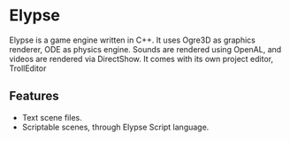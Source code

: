 Elypse
======

Elypse is a game engine written in C++.
It uses Ogre3D as graphics renderer, ODE as physics engine.
Sounds are rendered using OpenAL, and videos are rendered via DirectShow.
It comes with its own project editor, TrollEditor

Features
--------

- Text scene files.
- Scriptable scenes, through Elypse Script language.
